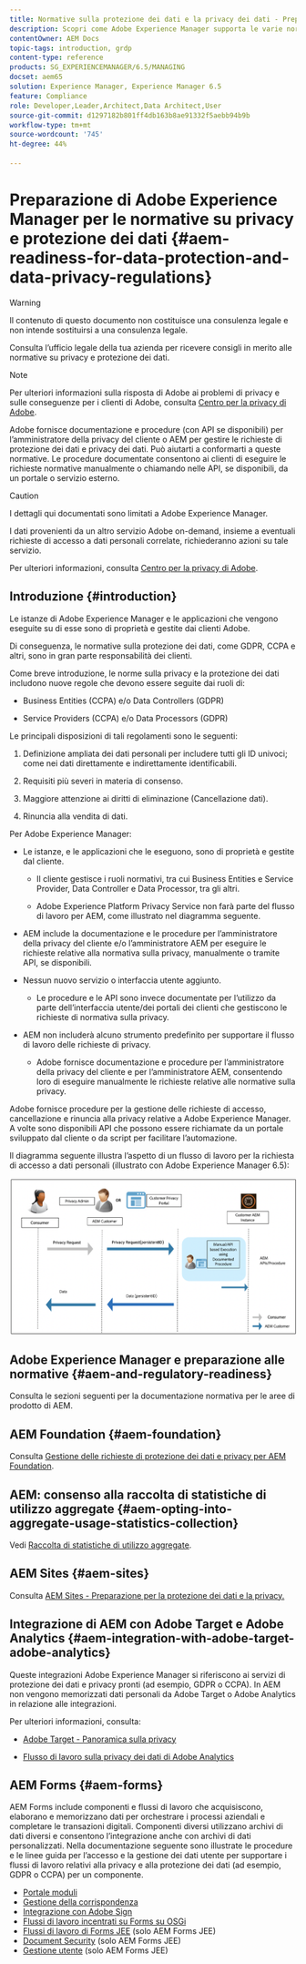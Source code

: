 ```yaml
---
title: Normative sulla protezione dei dati e la privacy dei dati - Preparazione di Adobe Experience Manager
description: Scopri come Adobe Experience Manager supporta le varie normative su privacy e protezione dei dati. Include il Regolamento generale sulla protezione dei dati (RGPD) dell’UE, il California Consumer Privacy Act e le modalità per conformarsi quando si implementa un nuovo progetto AEM.
contentOwner: AEM Docs
topic-tags: introduction, grdp
content-type: reference
products: SG_EXPERIENCEMANAGER/6.5/MANAGING
docset: aem65
solution: Experience Manager, Experience Manager 6.5
feature: Compliance
role: Developer,Leader,Architect,Data Architect,User
source-git-commit: d1297182b801ff4db163b8ae91332f5aebb94b9b
workflow-type: tm+mt
source-wordcount: '745'
ht-degree: 44%

---
```


# Preparazione di Adobe Experience Manager per le normative su privacy e protezione dei dati {#aem-readiness-for-data-protection-and-data-privacy-regulations}

>[!WARNING]
>
>Il contenuto di questo documento non costituisce una consulenza legale e non intende sostituirsi a una consulenza legale.
>
>Consulta l’ufficio legale della tua azienda per ricevere consigli in merito alle normative su privacy e protezione dei dati.

>[!NOTE]
>
>Per ulteriori informazioni sulla risposta di Adobe ai problemi di privacy e sulle conseguenze per i clienti di Adobe, consulta [Centro per la privacy di Adobe](https://www.adobe.com/it/privacy.html).

Adobe fornisce documentazione e procedure (con API se disponibili) per l’amministratore della privacy del cliente o AEM per gestire le richieste di protezione dei dati e privacy dei dati. Può aiutarti a conformarti a queste normative. Le procedure documentate consentono ai clienti di eseguire le richieste normative manualmente o chiamando nelle API, se disponibili, da un portale o servizio esterno.

>[!CAUTION]
>
>I dettagli qui documentati sono limitati a Adobe Experience Manager.
>
>I dati provenienti da un altro servizio Adobe on-demand, insieme a eventuali richieste di accesso a dati personali correlate, richiederanno azioni su tale servizio.
>
>Per ulteriori informazioni, consulta [Centro per la privacy di Adobe](https://www.adobe.com/it/privacy.html).

## Introduzione {#introduction}

Le istanze di Adobe Experience Manager e le applicazioni che vengono eseguite su di esse sono di proprietà e gestite dai clienti Adobe.

Di conseguenza, le normative sulla protezione dei dati, come GDPR, CCPA e altri, sono in gran parte responsabilità dei clienti.

Come breve introduzione, le norme sulla privacy e la protezione dei dati includono nuove regole che devono essere seguite dai ruoli di:

* Business Entities (CCPA) e/o Data Controllers (GDPR)

* Service Providers (CCPA) e/o Data Processors (GDPR)

Le principali disposizioni di tali regolamenti sono le seguenti:

1. Definizione ampliata dei dati personali per includere tutti gli ID univoci; come nei dati direttamente e indirettamente identificabili.

2. Requisiti più severi in materia di consenso.

3. Maggiore attenzione ai diritti di eliminazione (Cancellazione dati).

4. Rinuncia alla vendita di dati.

Per Adobe Experience Manager:

* Le istanze, e le applicazioni che le eseguono, sono di proprietà e gestite dal cliente.

   * Il cliente gestisce i ruoli normativi, tra cui Business Entities e Service Provider, Data Controller e Data Processor, tra gli altri.

   * Adobe Experience Platform Privacy Service non farà parte del flusso di lavoro per AEM, come illustrato nel diagramma seguente.

* AEM include la documentazione e le procedure per l’amministratore della privacy del cliente e/o l’amministratore AEM per eseguire le richieste relative alla normativa sulla privacy, manualmente o tramite API, se disponibili.

* Nessun nuovo servizio o interfaccia utente aggiunto.

   * Le procedure e le API sono invece documentate per l’utilizzo da parte dell’interfaccia utente/dei portali dei clienti che gestiscono le richieste di normativa sulla privacy.

* AEM non includerà alcuno strumento predefinito per supportare il flusso di lavoro delle richieste di privacy.

   * Adobe fornisce documentazione e procedure per l’amministratore della privacy del cliente e per l’amministratore AEM, consentendo loro di eseguire manualmente le richieste relative alle normative sulla privacy.

Adobe fornisce procedure per la gestione delle richieste di accesso, cancellazione e rinuncia alla privacy relative a Adobe Experience Manager. A volte sono disponibili API che possono essere richiamate da un portale sviluppato dal cliente o da script per facilitare l’automazione.

Il diagramma seguente illustra l’aspetto di un flusso di lavoro per la richiesta di accesso a dati personali (illustrato con Adobe Experience Manager 6.5):

![Protezione dei dati e privacy](assets/data-protection-and-privacy-01.png)

## Adobe Experience Manager e preparazione alle normative {#aem-and-regulatory-readiness}

Consulta le sezioni seguenti per la documentazione normativa per le aree di prodotto di AEM.

## AEM Foundation {#aem-foundation}

Consulta [Gestione delle richieste di protezione dei dati e privacy per AEM Foundation](/help/sites-administering/handling-gdpr-requests-for-aem-platform.md).

## AEM: consenso alla raccolta di statistiche di utilizzo aggregate {#aem-opting-into-aggregate-usage-statistics-collection}

Vedi [Raccolta di statistiche di utilizzo aggregate](/help/sites-deploying/opt-in-aggregated-usage-statistics.md).

## AEM Sites {#aem-sites}

Consulta [AEM Sites - Preparazione per la protezione dei dati e la privacy.](/help/sites-administering/gdpr-compliance-sites.md)

## Integrazione di AEM con Adobe Target e Adobe Analytics {#aem-integration-with-adobe-target-adobe-analytics}

Queste integrazioni Adobe Experience Manager si riferiscono ai servizi di protezione dei dati e privacy pronti (ad esempio, GDPR o CCPA). In AEM non vengono memorizzati dati personali da Adobe Target o Adobe Analytics in relazione alle integrazioni.

Per ulteriori informazioni, consulta:

* [Adobe Target - Panoramica sulla privacy](https://developer.adobe.com/target/before-implement/privacy/cmp-privacy-and-general-data-protection-regulation/?lang=en)

* [Flusso di lavoro sulla privacy dei dati di Adobe Analytics](https://experienceleague.adobe.com/docs/analytics/admin/admin-tools/data-governance/an-gdpr-workflow.html?lang=it)

## AEM Forms {#aem-forms}

AEM Forms include componenti e flussi di lavoro che acquisiscono, elaborano e memorizzano dati per orchestrare i processi aziendali e completare le transazioni digitali. Componenti diversi utilizzano archivi di dati diversi e consentono l’integrazione anche con archivi di dati personalizzati. Nella documentazione seguente sono illustrate le procedure e le linee guida per l’accesso e la gestione dei dati utente per supportare i flussi di lavoro relativi alla privacy e alla protezione dei dati (ad esempio, GDPR o CCPA) per un componente.

* [Portale moduli](/help/forms/using/forms-portal-handling-user-data.md)
* [Gestione della corrispondenza](/help/forms/using/correspondence-management-handling-user-data.md)
* [Integrazione con Adobe Sign](/help/forms/using/integration-adobe-sign-handling-user-data.md)
* [Flussi di lavoro incentrati su Forms su OSGi](/help/forms/using/forms-workflow-osgi-handling-user-data.md)
* [Flussi di lavoro di Forms JEE](/help/forms/using/forms-workflow-jee-handling-user-data.md) (solo AEM Forms JEE)
* [Document Security](/help/forms/using/document-security-handling-user-data.md) (solo AEM Forms JEE)
* [Gestione utente](/help/forms/using/user-management-handling-user-data.md) (solo AEM Forms JEE)
